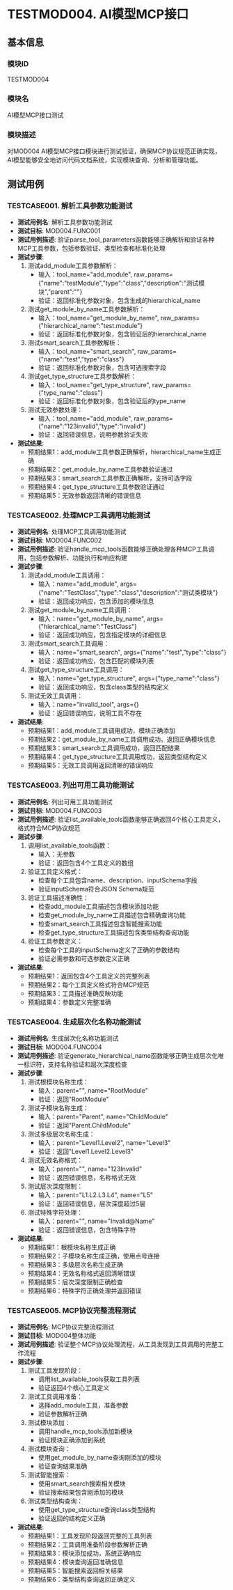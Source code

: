 # TESTMOD004. AI模型MCP接口

## 基本信息

### 模块ID
TESTMOD004

### 模块名
AI模型MCP接口测试

### 模块描述
对MOD004 AI模型MCP接口模块进行测试验证，确保MCP协议规范正确实现，AI模型能够安全地访问代码文档系统，实现模块查询、分析和管理功能。

## 测试用例

### TESTCASE001. 解析工具参数功能测试
- **测试用例名**: 解析工具参数功能测试
- **测试目标**: MOD004.FUNC001
- **测试用例描述**: 验证parse_tool_parameters函数能够正确解析和验证各种MCP工具参数，包括参数验证、类型检查和标准化处理
- **测试步骤**:
  1. 测试add_module工具参数解析：
     - 输入：tool_name="add_module", raw_params={"name":"testModule","type":"class","description":"测试模块","parent":""}
     - 验证：返回标准化参数对象，包含生成的hierarchical_name
  2. 测试get_module_by_name工具参数解析：
     - 输入：tool_name="get_module_by_name", raw_params={"hierarchical_name":"test.module"}
     - 验证：返回标准化参数对象，包含验证后的hierarchical_name
  3. 测试smart_search工具参数解析：
     - 输入：tool_name="smart_search", raw_params={"name":"test","type":"class"}
     - 验证：返回标准化参数对象，包含可选搜索字段
  4. 测试get_type_structure工具参数解析：
     - 输入：tool_name="get_type_structure", raw_params={"type_name":"class"}
     - 验证：返回标准化参数对象，包含验证后的type_name
  5. 测试无效参数处理：
     - 输入：tool_name="add_module", raw_params={"name":"123invalid","type":"invalid"}
     - 验证：返回错误信息，说明参数验证失败
- **测试结果**:
  - 预期结果1：add_module工具参数正确解析，hierarchical_name生成正确
  - 预期结果2：get_module_by_name工具参数验证通过
  - 预期结果3：smart_search工具参数正确解析，支持可选字段
  - 预期结果4：get_type_structure工具参数验证通过
  - 预期结果5：无效参数返回清晰的错误信息

### TESTCASE002. 处理MCP工具调用功能测试
- **测试用例名**: 处理MCP工具调用功能测试
- **测试目标**: MOD004.FUNC002
- **测试用例描述**: 验证handle_mcp_tools函数能够正确处理各种MCP工具调用，包括参数解析、功能执行和响应构建
- **测试步骤**:
  1. 测试add_module工具调用：
     - 输入：name="add_module", args={"name":"TestClass","type":"class","description":"测试类模块"}
     - 验证：返回成功响应，包含添加的模块信息
  2. 测试get_module_by_name工具调用：
     - 输入：name="get_module_by_name", args={"hierarchical_name":"TestClass"}
     - 验证：返回成功响应，包含指定模块的详细信息
  3. 测试smart_search工具调用：
     - 输入：name="smart_search", args={"name":"test","type":"class"}
     - 验证：返回成功响应，包含匹配的模块列表
  4. 测试get_type_structure工具调用：
     - 输入：name="get_type_structure", args={"type_name":"class"}
     - 验证：返回成功响应，包含class类型的结构定义
  5. 测试无效工具调用：
     - 输入：name="invalid_tool", args={}
     - 验证：返回错误响应，说明工具不存在
- **测试结果**:
  - 预期结果1：add_module工具调用成功，模块正确添加
  - 预期结果2：get_module_by_name工具调用成功，返回正确模块信息
  - 预期结果3：smart_search工具调用成功，返回匹配结果
  - 预期结果4：get_type_structure工具调用成功，返回类型结构定义
  - 预期结果5：无效工具调用返回清晰的错误响应

### TESTCASE003. 列出可用工具功能测试
- **测试用例名**: 列出可用工具功能测试
- **测试目标**: MOD004.FUNC003
- **测试用例描述**: 验证list_available_tools函数能够正确返回4个核心工具定义，格式符合MCP协议规范
- **测试步骤**:
  1. 调用list_available_tools函数：
     - 输入：无参数
     - 验证：返回包含4个工具定义的数组
  2. 验证工具定义格式：
     - 检查每个工具包含name、description、inputSchema字段
     - 验证inputSchema符合JSON Schema规范
  3. 验证工具描述准确性：
     - 检查add_module工具描述包含模块添加功能
     - 检查get_module_by_name工具描述包含精确查询功能
     - 检查smart_search工具描述包含智能搜索功能
     - 检查get_type_structure工具描述包含类型结构查询功能
  4. 验证工具参数定义：
     - 检查每个工具的inputSchema定义了正确的参数结构
     - 验证必需参数和可选参数定义正确
- **测试结果**:
  - 预期结果1：返回包含4个工具定义的完整列表
  - 预期结果2：每个工具定义格式符合MCP规范
  - 预期结果3：工具描述准确反映功能
  - 预期结果4：参数定义完整准确

### TESTCASE004. 生成层次化名称功能测试
- **测试用例名**: 生成层次化名称功能测试
- **测试目标**: MOD004.FUNC004
- **测试用例描述**: 验证generate_hierarchical_name函数能够正确生成层次化唯一标识符，支持名称验证和层次深度检查
- **测试步骤**:
  1. 测试根模块名称生成：
     - 输入：parent="", name="RootModule"
     - 验证：返回"RootModule"
  2. 测试子模块名称生成：
     - 输入：parent="Parent", name="ChildModule"
     - 验证：返回"Parent.ChildModule"
  3. 测试多级层次名称生成：
     - 输入：parent="Level1.Level2", name="Level3"
     - 验证：返回"Level1.Level2.Level3"
  4. 测试无效名称格式：
     - 输入：parent="", name="123Invalid"
     - 验证：返回错误信息，名称格式无效
  5. 测试层次深度限制：
     - 输入：parent="L1.L2.L3.L4", name="L5"
     - 验证：返回错误信息，层次深度超过5层
  6. 测试特殊字符处理：
     - 输入：parent="", name="Invalid@Name"
     - 验证：返回错误信息，包含特殊字符
- **测试结果**:
  - 预期结果1：根模块名称生成正确
  - 预期结果2：子模块名称生成正确，使用点号连接
  - 预期结果3：多级层次名称生成正确
  - 预期结果4：无效名称格式返回清晰错误
  - 预期结果5：层次深度限制正确检查
  - 预期结果6：特殊字符正确处理并返回错误

### TESTCASE005. MCP协议完整流程测试
- **测试用例名**: MCP协议完整流程测试
- **测试目标**: MOD004整体功能
- **测试用例描述**: 验证整个MCP协议处理流程，从工具发现到工具调用的完整工作流程
- **测试步骤**:
  1. 测试工具发现阶段：
     - 调用list_available_tools获取工具列表
     - 验证返回4个核心工具定义
  2. 测试工具调用准备：
     - 选择add_module工具，准备参数
     - 验证参数解析正确
  3. 测试模块添加：
     - 调用handle_mcp_tools添加新模块
     - 验证模块正确添加到系统
  4. 测试模块查询：
     - 使用get_module_by_name查询刚添加的模块
     - 验证查询结果准确
  5. 测试智能搜索：
     - 使用smart_search搜索相关模块
     - 验证搜索结果包含刚添加的模块
  6. 测试类型结构查询：
     - 使用get_type_structure查询class类型结构
     - 验证返回的结构定义正确
- **测试结果**:
  - 预期结果1：工具发现阶段返回完整的工具列表
  - 预期结果2：工具调用准备阶段参数解析正确
  - 预期结果3：模块添加成功，系统正确响应
  - 预期结果4：模块查询返回准确信息
  - 预期结果5：智能搜索返回相关结果
  - 预期结果6：类型结构查询返回正确定义